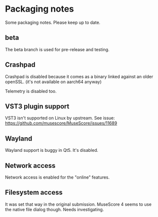 Packaging notes
===============

Some packaging notes. Please keep up to date.

## beta

The beta branch is used for pre-release and testing.

## Crashpad

Crashpad is disabled because it comes as a binary linked against an
older openSSL. (it's not available on aarch64 anyway)

Telemetry is disabled too.

## VST3 plugin support

VST3 isn't supported on Linux by upstream. See issue:
https://github.com/musescore/MuseScore/issues/11689

## Wayland

Wayland support is buggy in Qt5. It's disabled.

## Network access

Network access is enabled for the "online" features.

## Filesystem access

It was set that way in the original submission. MuseScore 4 seems to
use the native file dialog though. Needs investigating.
